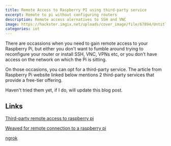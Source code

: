 ```yaml
---
title: Remote Access to Raspberry PI using third-party service
excerpt: Remote to pi without configuring routers
description: Remote access alernatives to SSH and VNC
image: https://hackster.imgix.net/uploads/cover_image/file/67894/Untitled.png?auto=compress%2Cformat&w=900&h=675&fit=min
categories: iot
---
```

There are occassions when you need to gain remote access to your Raspberry Pi, but either you don't want to fumble around trying to reconfigure 
your router or install SSH, VNC, VPNs etc, or you don't have access on the network on which the Pi is sitting.

On those occasions, you can opt for a third-party service. The article from Raspberry Pi website linked below mentions 2 third-party services that provide a free-tier offering.

Haven't tried them yet, if I do, will update this blog post.

## Links

[Third-party remote access to raspberry pi](https://www.raspberrypi.org/documentation/remote-access/access-over-Internet/)

[Weaved for remote connection to a raspberry pi](https://www.hackster.io/idreams/access-your-raspberry-pi-over-the-internet-157ad1)

[ngrok](https://ngrok.com/)
